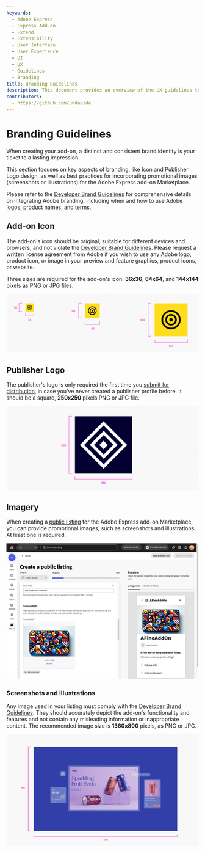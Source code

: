 ```yaml
---
keywords:
  - Adobe Express
  - Express Add-on 
  - Extend
  - Extensibility
  - User Interface
  - User Experience
  - UI
  - UX
  - Guidelines
  - Branding
title: Branding Guidelines
description: This document provides an overview of the UX guidelines to follow when designing your Adobe Express add-on.
contributors:
  - https://github.com/undavide
---
```


# Branding Guidelines

When creating your add-on, a distinct and consistent brand identity is your ticket to a lasting impression.

This section focuses on key aspects of branding, like Icon and Publisher Logo design, as well as best practices for incorporating promotional images (screenshots or illustrations) for the Adobe Express add-on Marketplace.

Please refer to the [Developer Brand Guidelines](https://developer.adobe.com/express/embed-sdk/docs/assets/34359598a6bd85d69f1f09839ec43e12/Adobe_Express_Partner_Program_brand_guide.pdf) for comprehensive details on integrating Adobe branding, including when and how to use Adobe logos, product names, and terms.

## Add-on Icon

The add-on's icon should be original, suitable for different devices and browsers, and not violate the [Developer Brand Guidelines](https://developer.adobe.com/express/embed-sdk/docs/assets/34359598a6bd85d69f1f09839ec43e12/Adobe_Express_Partner_Program_brand_guide.pdf). Please request a written license agreement from Adobe if you wish to use any Adobe logo, product icon, or image in your preview and feature graphics, product icons, or website.

Three sizes are required for the add-on's icon: **36x36**, **64x64**, and **144x144** pixels as PNG or JPG files.

![add-on icon](./img/branding_add-on-icon.png)

## Publisher Logo

The publisher's logo is only required the first time you [submit for distribution](../../../guides/distribute/public-dist.md#2-prepare-your-assets), in case you've never created a publisher profile before. It should be a square, **250x250** pixels PNG or JPG file.

![publisher logo](./img/branding_publisher-logo.png)

## Imagery

When creating a [public listing](../../distribute/public-dist.md) for the Adobe Express add-on Marketplace, you can provide promotional images, such as screenshots and illustrations. At least one is required.

![screenshots and illustrations](../../distribute/img/public-listing-screenshots-v2.png)

### Screenshots and illustrations

Any image used in your listing must comply with the [Developer Brand Guidelines](https://developer.adobe.com/express/embed-sdk/docs/assets/34359598a6bd85d69f1f09839ec43e12/Adobe_Express_Partner_Program_brand_guide.pdf). They should accurately depict the add-on's functionality and features and not contain any misleading information or inappropriate content. The recommended image size is **1360x800** pixels, as PNG or JPG.

![screenshots and illustrations](./img/branding_screenshot.png)
